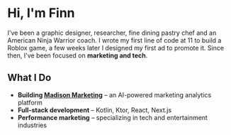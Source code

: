 # Hi, I'm Finn  

I've been a graphic designer, researcher, fine dining pastry chef and an American Ninja Warrior coach. I wrote my first line of code at 11 to build a Roblox game, a few weeks later I designed my first ad to promote it. Since then, I've been focused on **marketing and tech**.

## What I Do  

- **Building [Madison Marketing](https://github.com/madisonmarketing)** – an AI-powered marketing analytics platform  
- **Full-stack development** – Kotlin, Ktor, React, Next.js  
- **Performance marketing** – specializing in tech and entertainment industries
